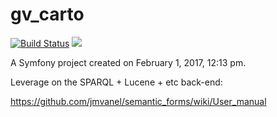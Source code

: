 gv_carto
========

[![Build Status](https://travis-ci.org/assemblee-virtuelle/grands-voisins-v2.svg?branch=master)](https://travis-ci.org/assemblee-virtuelle/grands-voisins-v2) <a href="https://codeclimate.com/github/assemblee-virtuelle/grands-voisins-v2"><img src="https://codeclimate.com/github/assemblee-virtuelle/grands-voisins-v2/badges/gpa.svg" /></a>

A Symfony project created on February 1, 2017, 12:13 pm.

Leverage on the SPARQL + Lucene + etc back-end:

https://github.com/jmvanel/semantic_forms/wiki/User_manual
